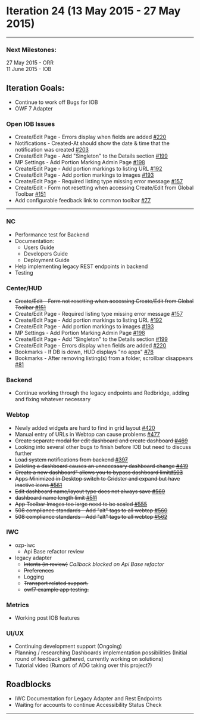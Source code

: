 # Iteration 24 (13 May 2015 - 27 May 2015)

*** 
### Next Milestones:
27 May 2015 - ORR
<br>11 June 2015 - IOB

## Iteration Goals:
* Continue to work off Bugs for IOB
* OWF 7 Adapter

### Open IOB Issues
* Create/Edit Page - Errors display when fields are added [#220](http://github.com/ozone-development/ozp-center/issues/220)
* Notifications - Created-At should show the date & time that the notification was created [#203](http://github.com/ozone-development/ozp-center/issues/203)
* Create/Edit Page - Add "Singleton" to the Details section [#199](http://github.com/ozone-development/ozp-center/issues/199)
* MP Settings - Add Portion Marking Admin Page [#198](http://github.com/ozone-development/ozp-center/issues/198)
* Create/Edit Page - Add portion markings to listing URL [#192](http://github.com/ozone-development/ozp-center/issues/192)
* Create/Edit Page - Add portion markings to images [#193](http://github.com/ozone-development/ozp-center/issues/193)
* Create/Edit Page - Required listing type missing error message [#157](http://github.com/ozone-development/ozp-center/issues/157)
* Create/Edit - Form not resetting when accessing Create/Edit from Global Toolbar [#151](http://github.com/ozone-development/ozp-center/issues/151)
* Add configurable feedback link to common toolbar [#77](http://github.com/ozone-development/ozp-center/issues/77)

***


### NC 
* Performance test for Backend
* Documentation:
  * Users Guide
  * Developers Guide
  * Deployment Guide
* Help implementing legacy REST endpoints in backend
* Testing

### Center/HUD
* ~~Create/Edit - Form not resetting when accessing Create/Edit from Global Toolbar [#151](http://github.com/ozone-development/ozp-center/issues/151)~~
* Create/Edit Page - Required listing type missing error message [#157](http://github.com/ozone-development/ozp-center/issues/157)
* Create/Edit Page - Add portion markings to listing URL [#192](http://github.com/ozone-development/ozp-center/issues/192)
* Create/Edit Page - Add portion markings to images [#193](http://github.com/ozone-development/ozp-center/issues/193)
* MP Settings - Add Portion Marking Admin Page [#198](http://github.com/ozone-development/ozp-center/issues/198)
* Create/Edit Page - Add "Singleton" to the Details section [#199](http://github.com/ozone-development/ozp-center/issues/199)
* Create/Edit Page - Errors display when fields are added [#220](http://github.com/ozone-development/ozp-center/issues/220)
* Bookmarks - If DB is down, HUD displays "no apps" [#78](http://github.com/ozone-development/ozp-hud/issues/78)
* Bookmarks - After removing listing(s) from a folder, scrollbar disappears [#81](http://github.com/ozone-development/ozp-hud/issues/81)


### Backend
* Continue working through the legacy endpoints and Redbridge, adding and fixing whatever necessary


### Webtop
* Newly added widgets are hard to find in grid layout [#420](http://github.com/ozone-development/ozp-webtop/issues/420)
* Manual entry of URLs in Webtop can cause problems [#477](http://github.com/ozone-development/ozp-webtop/issues/477)
* ~~Create separate modal for edit dashboard and create dashboard [#469](http://github.com/ozone-development/ozp-webtop/issues/469)~~
* Looking into several other bugs to finish before IOB but need to discuss further
* ~~Load system notifications from backend [#397](http://github.com/ozone-development/ozp-webtop/issues/397)~~
* ~~Deleting a dashboard causes an unnecessary dashboard change [#419](http://github.com/ozone-development/ozp-webtop/issues/419)~~
* ~~Create a new dashboard" allows you to bypass dashboard limit[#503](http://github.com/ozone-development/ozp-webtop/issues/503)~~
* ~~Apps Minimized in Desktop switch to Gridster and expand but have inactive icons [#561](http://github.com/ozone-development/ozp-webtop/issues/561)~~
* ~~Edit dashboard name/layout type does not always save [#569](http://github.com/ozone-development/ozp-webtop/issues/569)~~
* ~~dashboard name length limit [#511](http://github.com/ozone-development/ozp-webtop/issues/511)~~
* ~~App Toolbar Images too large need to be scaled [#555](http://github.com/ozone-development/ozp-webtop/issues/555)~~
* ~~508 compliance standards - Add "alt" tags to all webtop [#560](http://github.com/ozone-development/ozp-webtop/issues/560)~~
* ~~508 compliance standards - Add "alt" tags to all webtop [#562](http://github.com/ozone-development/ozp-webtop/issues/562)~~


### IWC
* ozp-iwc
  * Api Base refactor review
* legacy adapter
  * ~~Intents (in review)~~ _Callback blocked on Api Base refactor_
  * ~~Preferences~~
  * Logging
  * ~~Transport related support.~~
  * ~~owf7 example app testing.~~

### Metrics
* Working post IOB features

### UI/UX
* Continuing development support (Ongoing)
* Planning / researching Dashboards implementation possibilities (Initial round of feedback gathered, currently working on solutions)
* Tutorial video (Rumors of ADG taking over this project?)

## Roadblocks
* IWC Documentation for Legacy Adapter and Rest Endpoints
* Waiting for accounts to continue Accessibility Status Check

***